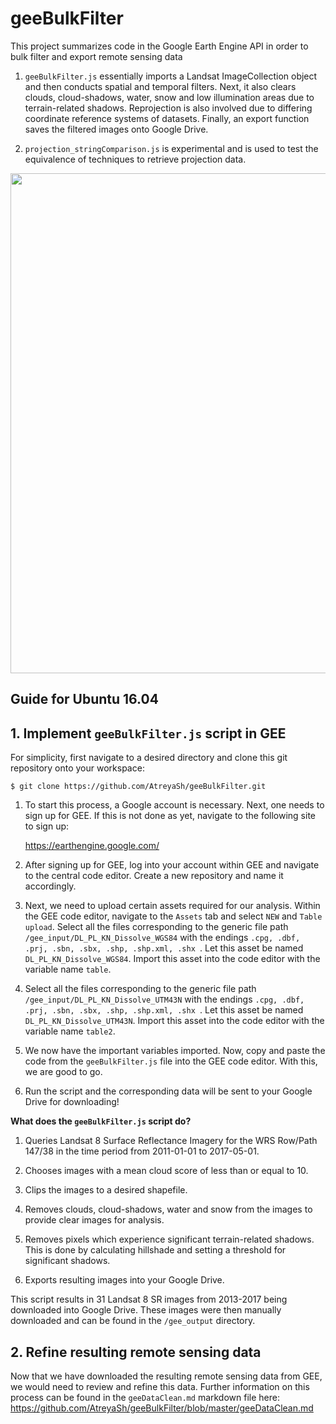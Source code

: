 # geeBulkFilter

This project summarizes code in the Google Earth Engine API in order to bulk filter and export remote sensing data

1. `geeBulkFilter.js` essentially imports a Landsat ImageCollection object and then conducts spatial and temporal filters. Next, it also clears clouds, cloud-shadows, water, snow and low illumination areas due to terrain-related shadows. Reprojection is also involved due to differing coordinate reference systems of datasets. Finally, an export function saves the filtered images onto Google Drive.

2. `projection_stringComparison.js` is experimental and is used to test the equivalence of techniques to retrieve projection data. 

<img src="https://user-images.githubusercontent.com/35427332/41541174-2428fc60-7312-11e8-98bb-9b05ffc24a9b.png" width="800">

## Guide for Ubuntu 16.04

## 1. Implement `geeBulkFilter.js` script in GEE

For simplicity, first navigate to a desired directory and clone this git repository onto your workspace:

`$ git clone https://github.com/AtreyaSh/geeBulkFilter.git`

1. To start this process, a Google account is necessary. Next, one needs to sign up for GEE. If this is not done as yet, navigate to the following site to sign up:

   https://earthengine.google.com/

2. After signing up for GEE, log into your account within GEE and navigate to the central code editor. Create a new repository and name it accordingly. 

3. Next, we need to upload certain assets required for our analysis. Within the GEE code editor, navigate to the `Assets` tab and select `NEW` and `Table upload`. Select all the files corresponding to the generic file path `/gee_input/DL_PL_KN_Dissolve_WGS84` with the endings `.cpg, .dbf, .prj, .sbn, .sbx, .shp, .shp.xml, .shx `. Let this asset be named `DL_PL_KN_Dissolve_WGS84`. Import this asset into the code editor with the variable name `table`.

4. Select all the files corresponding to the generic file path `/gee_input/DL_PL_KN_Dissolve_UTM43N` with the endings `.cpg, .dbf, .prj, .sbn, .sbx, .shp, .shp.xml, .shx `. Let this asset be named `DL_PL_KN_Dissolve_UTM43N`. Import this asset into the code editor with the variable name `table2`.

5. We now have the important variables imported. Now, copy and paste the code from the `geeBulkFilter.js` file into the GEE code editor. With this, we are good to go. 

6. Run the script and the corresponding data will be sent to your Google Drive for downloading!

**What does the `geeBulkFilter.js` script do?**

1. Queries Landsat 8 Surface Reflectance Imagery for the WRS Row/Path 147/38 in the time period from 2011-01-01 to 2017-05-01.

2. Chooses images with a mean cloud score of less than or equal to 10.

3. Clips the images to a desired shapefile.

4. Removes clouds, cloud-shadows, water and snow from the images to provide clear images for analysis.

5. Removes pixels which experience significant terrain-related shadows. This is done by calculating hillshade and setting a threshold for significant shadows.

6. Exports resulting images into your Google Drive.

This script results in 31 Landsat 8 SR images from 2013-2017 being downloaded into Google Drive. These images were then manually downloaded and can be found in the `/gee_output` directory.

## 2. Refine resulting remote sensing data

Now that we have downloaded the resulting remote sensing data from GEE, we would need to review and refine this data. Further information on this process can be found in the `geeDataClean.md` markdown file here: https://github.com/AtreyaSh/geeBulkFilter/blob/master/geeDataClean.md
